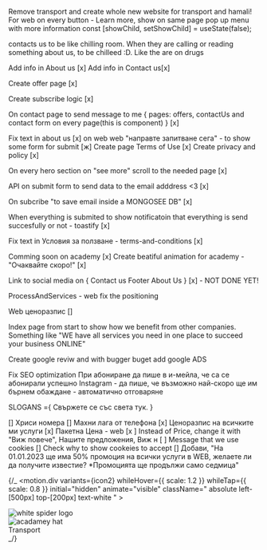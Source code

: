 Remove transport and create whole new website for transport and hamali!
For web on every button - Learn more, show on same page pop up menu with more information
const [showChild, setShowChild] = useState(false);

contacts us to be like chilling room. When they are calling or reading something about us, to be chilleed :D. Like the are on drugs

<!-- on every "see more" button show more content [] -->

Add info in About us [x]
Add info in Contact us[x]

Create offer page [x]

Create subscribe logic [x]

On contact page to send message to me {
pages: offers, contactUs and contact form on every page(this is component)
} [x]

Fix text in about us [x]
on web web "направте запитване сега" - to show some form for submit [ж]
Create page Terms of Use [x]
Create privacy and policy [x]

On every hero section on "see more" scroll to the needed page [x]

API on submit form to send data to the email adddress <3 [x]

On subcribe "to save email inside a MONGOSEE DB" [x]

When everything is submited to show notificatoin that everything is send succesfully or not - toastify [x]

Fix text in Условия за ползване - terms-and-conditions [x]

Comming soon on academy [x]
Create beatiful animation for academy - "Очаквайте скоро!" [x]

Link to social media on {
Contact us
Footer
About Us
} [x] - NOT DONE YET!

ProcessAndServices - web fix the positioning

Web ценоразпис []

Index page from start to show how we benefit from other companies. Something like "WE have all services you need in one place to succeed your business ONLINE"

Create google reviw and with bugger buget add google ADS

Fix SEO optimization
При абониране да пише в и-мейла, че са се абонирали успешно
Instagram - да пише, че възможно най-скоро ще им бърнем обаждане - автоматично отговаряне

SLOGANS ={
Свържете се със света тук.
}

[] Хриси номера
[] Махни лага от телефона
[x] Ценоразпис на всичките ми услуги
[x] Пакетна Цена - web
[x ] Instead of Price, change it with "Виж повече", Нашите предложения, Виж н
[ ] Message that we use cookies
[] Check why to show cookeies to accept
[] Добави, "На 01.01.2023 ще има 50% промоция на всички услуги в WEB, желаете ли да получите известие? \*Промоцията ще продължи само седмица"

{/\_ <motion.div
variants={icon2}
whileHover={{ scale: 1.2 }}
whileTap={{ scale: 0.8 }}
initial="hidden"
animate="visible"
className=" absolute left-[500px] top-[200px] text-white " >

<div className="relative flex flex-col items-center justify-center gap-y-10">
<div className="w-20 h-20 ">
<Image
                src="/indexForms/forms/Polygon 4.svg"
                alt="white spider logo"
                layout="fill"
              />
</div>
<div className="absolute w-16 h-16 text-xl font-semibold">
<Image
                src="/icons/delivery-truck.png"
                layout="fill"
                alt="acadamey hat"
              />
</div>
<div className="absolute mt-2 ml-1 text-xl font-semibold top-20">
Transport
</div>
</div>
</motion.div> _/}
